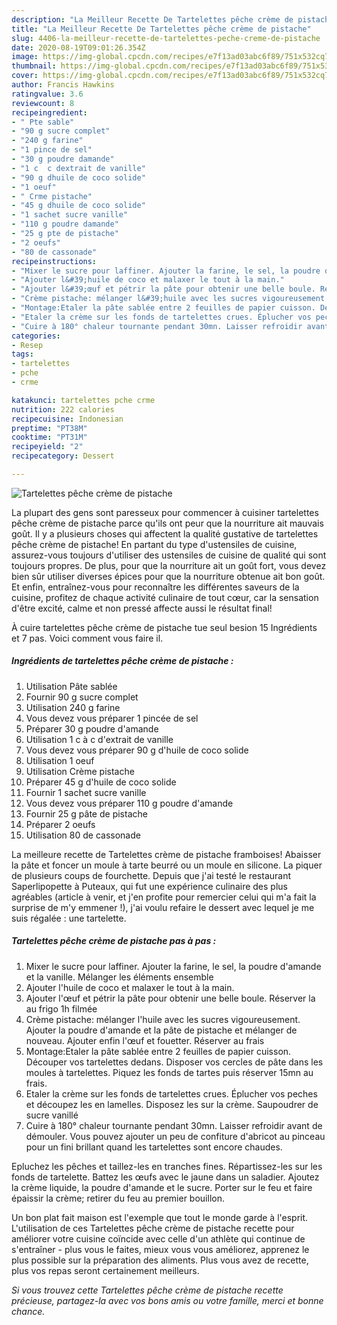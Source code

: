 ```yaml
---
description: "La Meilleur Recette De Tartelettes pêche crème de pistache"
title: "La Meilleur Recette De Tartelettes pêche crème de pistache"
slug: 4406-la-meilleur-recette-de-tartelettes-peche-creme-de-pistache
date: 2020-08-19T09:01:26.354Z
image: https://img-global.cpcdn.com/recipes/e7f13ad03abc6f89/751x532cq70/tartelettes-peche-creme-de-pistache-photo-principale-de-la-recette.jpg
thumbnail: https://img-global.cpcdn.com/recipes/e7f13ad03abc6f89/751x532cq70/tartelettes-peche-creme-de-pistache-photo-principale-de-la-recette.jpg
cover: https://img-global.cpcdn.com/recipes/e7f13ad03abc6f89/751x532cq70/tartelettes-peche-creme-de-pistache-photo-principale-de-la-recette.jpg
author: Francis Hawkins
ratingvalue: 3.6
reviewcount: 8
recipeingredient:
- " Pte sable"
- "90 g sucre complet"
- "240 g farine"
- "1 pince de sel"
- "30 g poudre damande"
- "1 c  c dextrait de vanille"
- "90 g dhuile de coco solide"
- "1 oeuf"
- " Crme pistache"
- "45 g dhuile de coco solide"
- "1 sachet sucre vanille"
- "110 g poudre damande"
- "25 g pte de pistache"
- "2 oeufs"
- "80 de cassonade"
recipeinstructions:
- "Mixer le sucre pour laffiner. Ajouter la farine, le sel, la poudre d&#39;amande et la vanille. Mélanger les éléments ensemble"
- "Ajouter l&#39;huile de coco et malaxer le tout à la main."
- "Ajouter l&#39;œuf et pétrir la pâte pour obtenir une belle boule. Réserver la au frigo 1h filmée"
- "Crème pistache: mélanger l&#39;huile avec les sucres vigoureusement. Ajouter la poudre d&#39;amande et la pâte de pistache et mélanger de nouveau. Ajouter enfin l&#39;œuf et fouetter. Réserver au frais"
- "Montage:Etaler la pâte sablée entre 2 feuilles de papier cuisson. Découper vos tartelettes dedans. Disposer vos cercles de pâte dans les moules à tartelettes. Piquez les fonds de tartes puis réserver 15mn au frais."
- "Etaler la crème sur les fonds de tartelettes crues. Éplucher vos peches et découpez les en lamelles. Disposez les sur la crème. Saupoudrer de sucre vanillé"
- "Cuire à 180° chaleur tournante pendant 30mn. Laisser refroidir avant de démouler. Vous pouvez ajouter un peu de confiture d&#39;abricot au pinceau pour un fini brillant quand les tartelettes sont encore chaudes."
categories:
- Resep
tags:
- tartelettes
- pche
- crme

katakunci: tartelettes pche crme 
nutrition: 222 calories
recipecuisine: Indonesian
preptime: "PT38M"
cooktime: "PT31M"
recipeyield: "2"
recipecategory: Dessert

---
```



![Tartelettes pêche crème de pistache](https://img-global.cpcdn.com/recipes/e7f13ad03abc6f89/751x532cq70/tartelettes-peche-creme-de-pistache-photo-principale-de-la-recette.jpg)

La plupart des gens sont paresseux pour commencer à cuisiner tartelettes pêche crème de pistache parce qu'ils ont peur que la nourriture ait mauvais goût. Il y a plusieurs choses qui affectent la qualité gustative de tartelettes pêche crème de pistache! En partant du type d'ustensiles de cuisine, assurez-vous toujours d'utiliser des ustensiles de cuisine de qualité qui sont toujours propres. De plus, pour que la nourriture ait un goût fort, vous devez bien sûr utiliser diverses épices pour que la nourriture obtenue ait bon goût. Et enfin, entraînez-vous pour reconnaître les différentes saveurs de la cuisine, profitez de chaque activité culinaire de tout cœur, car la sensation d'être excité, calme et non pressé affecte aussi le résultat final!

<!--inarticleads1-->

À cuire tartelettes pêche crème de pistache tue seul besion 15 Ingrédients et 7 pas. Voici comment vous faire il.

##### Ingrédients de tartelettes pêche crème de pistache :

1. Utilisation  Pâte sablée
1. Fournir 90 g sucre complet
1. Utilisation 240 g farine
1. Vous devez vous préparer 1 pincée de sel
1. Préparer 30 g poudre d&#39;amande
1. Utilisation 1 c à c d&#39;extrait de vanille
1. Vous devez vous préparer 90 g d&#39;huile de coco solide
1. Utilisation 1 oeuf
1. Utilisation  Crème pistache
1. Préparer 45 g d&#39;huile de coco solide
1. Fournir 1 sachet sucre vanille
1. Vous devez vous préparer 110 g poudre d&#39;amande
1. Fournir 25 g pâte de pistache
1. Préparer 2 oeufs
1. Utilisation 80 de cassonade


La meilleure recette de Tartelettes crème de pistache framboises! Abaisser la pâte et foncer un moule à tarte beurré ou un moule en silicone. La piquer de plusieurs coups de fourchette. Depuis que j&#39;ai testé le restaurant Saperlipopette à Puteaux, qui fut une expérience culinaire des plus agréables (article à venir, et j&#39;en profite pour remercier celui qui m&#39;a fait la surprise de m&#39;y emmener !), j&#39;ai voulu refaire le dessert avec lequel je me suis régalée : une tartelette. 

<!--inarticleads2-->

##### Tartelettes pêche crème de pistache pas à pas :

1. Mixer le sucre pour laffiner. Ajouter la farine, le sel, la poudre d&#39;amande et la vanille. Mélanger les éléments ensemble
1. Ajouter l&#39;huile de coco et malaxer le tout à la main.
1. Ajouter l&#39;œuf et pétrir la pâte pour obtenir une belle boule. Réserver la au frigo 1h filmée
1. Crème pistache: mélanger l&#39;huile avec les sucres vigoureusement. Ajouter la poudre d&#39;amande et la pâte de pistache et mélanger de nouveau. Ajouter enfin l&#39;œuf et fouetter. Réserver au frais
1. Montage:Etaler la pâte sablée entre 2 feuilles de papier cuisson. Découper vos tartelettes dedans. Disposer vos cercles de pâte dans les moules à tartelettes. Piquez les fonds de tartes puis réserver 15mn au frais.
1. Etaler la crème sur les fonds de tartelettes crues. Éplucher vos peches et découpez les en lamelles. Disposez les sur la crème. Saupoudrer de sucre vanillé
1. Cuire à 180° chaleur tournante pendant 30mn. Laisser refroidir avant de démouler. Vous pouvez ajouter un peu de confiture d&#39;abricot au pinceau pour un fini brillant quand les tartelettes sont encore chaudes.


Epluchez les pêches et taillez-les en tranches fines. Répartissez-les sur les fonds de tartelette. Battez les œufs avec le jaune dans un saladier. Ajoutez la crème liquide, la poudre d&#39;amande et le sucre. Porter sur le feu et faire épaissir la crème; retirer du feu au premier bouillon. 

<!--inarticleads1-->

<p>
Un bon plat fait maison est l'exemple que tout le monde garde à l'esprit. L'utilisation de ces Tartelettes pêche crème de pistache recette pour améliorer votre cuisine coïncide avec celle d'un athlète qui continue de s'entraîner - plus vous le faites, mieux vous vous améliorez, apprenez le plus possible sur la préparation des aliments. Plus vous avez de recette, plus vos repas seront certainement meilleurs.
</p>

<p>
<i>Si vous trouvez cette Tartelettes pêche crème de pistache recette précieuse, partagez-la avec vos bons amis ou votre famille, merci et bonne chance.</i>
</p>
